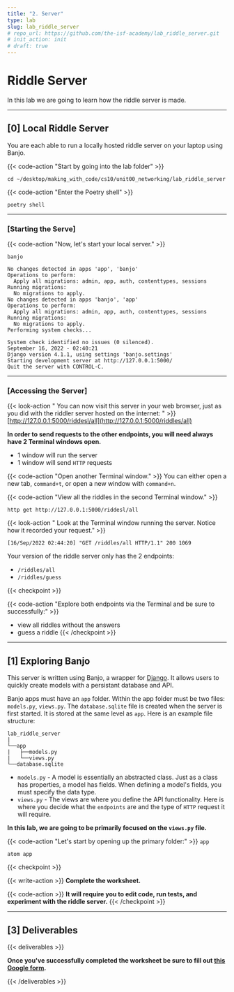 ```yaml
---
title: "2. Server"
type: lab
slug: lab_riddle_server
# repo_url: https://github.com/the-isf-academy/lab_riddle_server.git
# init_action: init
# draft: true
---
```


# Riddle Server

In this lab we are going to learn how the riddle server is made. 

---

## [0] Local Riddle Server

You are each able to run a locally hosted riddle server on your laptop using Banjo. 

{{< code-action "Start by going into the lab folder" >}}
```shell
cd ~/desktop/making_with_code/cs10/unit00_networking/lab_riddle_server
```

{{< code-action "Enter the Poetry shell" >}}
```shell
poetry shell
```

---

### [Starting the Serve]

{{< code-action "Now, let's start your local server." >}}
```shell
banjo
```
```shell
No changes detected in apps 'app', 'banjo'
Operations to perform:
  Apply all migrations: admin, app, auth, contenttypes, sessions
Running migrations:
  No migrations to apply.
No changes detected in apps 'banjo', 'app'
Operations to perform:
  Apply all migrations: admin, app, auth, contenttypes, sessions
Running migrations:
  No migrations to apply.
Performing system checks...

System check identified no issues (0 silenced).
September 16, 2022 - 02:40:21
Django version 4.1.1, using settings 'banjo.settings'
Starting development server at http://127.0.0.1:5000/
Quit the server with CONTROL-C.
```

---


### [Accessing the Server]

{{< look-action " You can now visit this server in your web browser, just as you did with the riddler server hosted on the internet: " >}} [http://127.0.0.1:5000/riddesl/all](http://127.0.0.1:5000/riddles/all)

**In order to send requests to the other endpoints, you will need always have 2 Terminal windows open.**
- 1 window will run the server
- 1 window will send `HTTP` requests

{{< code-action "Open another Terminal window." >}} You can either open a new tab, `command+t`, or open a new window with `command+n`.

{{< code-action "View all the riddles in the second Terminal window." >}}
```shell
http get http://127.0.0.1:5000/riddesl/all
```

{{< look-action " Look at the Terminal window running the server. Notice how it recorded your request." >}}
```shell
[16/Sep/2022 02:44:20] "GET /riddles/all HTTP/1.1" 200 1069
```

Your version of the riddle server only has the 2 endpoints:
- `/riddles/all`
- `/riddles/guess`

{{< checkpoint >}} 

{{< code-action "Explore both endpoints via the Terminal and be sure to successfully:" >}}
- view all riddles without the answers
- guess a riddle
{{< /checkpoint >}}

---

## [1] Exploring Banjo

This server is written using Banjo, a wrapper for [Django](https://www.djangoproject.com/). It allows users to quickly create models with a persistant database and API. 

Banjo apps must have an `app` folder. Within the app folder must be two files: `models.py`, `views.py`. The `database.sqlite` file is created when the server is first started. It is stored at the same level as `app`. Here is an example file structure:
```shell
lab_riddle_server
|
└──app
|   ├──models.py
|   └──views.py
└──database.sqlite
```
- `models.py` - A model is essentially an abstracted class. Just as a class has properties, a model has fields. When defining a model's fields, you must specify the data type. 
- `views.py` - The views are where you define the API functionality. Here is where you decide what the `endpoints` are and the type of `HTTP` request it will require. 

**In this lab, we are going to be primarily focused on the `views.py` file.**

{{< code-action "Let's start by opening up the primary folder:" >}} `app`

```shell
atom app
```


{{< checkpoint >}} 

{{< write-action >}}  **Complete the worksheet.** 

{{< code-action >}} **It will require you to edit code, run tests, and experiment with the riddle server.**
{{< /checkpoint >}}


---

## [3] Deliverables


{{< deliverables >}}  

**Once you've successfully completed the worksheet be sure to fill out [this Google form](https://docs.google.com/forms/d/e/1FAIpQLSfgWwxFI8SotkBsredlpQejYI2fHzJDQ-2oZgdYTq1ZQO_zjw/viewform?usp=sf_link).**

{{< /deliverables >}}

